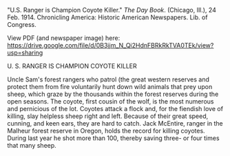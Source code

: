 "U.S. Ranger is Champion Coyote Killer." *The Day Book*. (Chicago, Ill.), 24 Feb. 1914. Chronicling America: Historic American Newspapers. Lib. of Congress. 

View PDF (and newspaper image) here: https://drive.google.com/file/d/0B3jjm_N_Qi2HdnFBRkRkTVA0TEk/view?usp=sharing

U. S. RANGER IS CHAMPION COYOTE KILLER

Uncle Sam's forest rangers who patrol (the great western reserves and protect them from fire voluntarily hunt down wild animals that prey upon sheep, which graze by the thousands within the forest reserves during the open seasons. The coyote, first cousin of the wolf, is the most numerous and pernicious of the lot. Coyotes attack a flock and, for the fiendish love of killing, slay helpless sheep right and left. Because of their great speed, cunning, and keen ears, they are hard to catch. Jack McEntire, ranger in the Malheur forest reserve in Oregon, holds the record for killing coyotes. During last year he shot more than 100, thereby saving three- or four times that many sheep.
